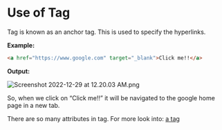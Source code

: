 # Use of <a> Tag

<a> Tag is known as an anchor tag. This is used to specify the hyperlinks. 

**Example:**

```html
<a href="https://www.google.com" target="_blank">Click me!!</a>
```

**Output:**

![Screenshot 2022-12-29 at 12.20.03 AM.png](https://s3-us-west-2.amazonaws.com/secure.notion-static.com/375505da-5506-4a2b-a6e4-f1276ad1924f/Screenshot_2022-12-29_at_12.20.03_AM.png)

So, when we click on “Click me!!” it will be navigated to the google home page in a new tab.

There are so many attributes in <a> tag.
For more look into: [a tag](https://www.w3schools.com/tags/tag_a.asp)